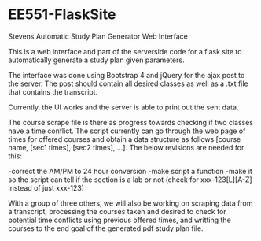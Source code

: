 # EE551-FlaskSite
Stevens Automatic Study Plan Generator Web Interface

This is a web interface and part of the serverside code for a flask site to automatically generate a study plan given parameters.

The interface was done using Bootstrap 4 and jQuery for the ajax post to the server. The post should contain all desired classes as well as a .txt file that contains the transcript.

Currently, the UI works and the server is able to print out the sent data.

The course scrape file is there as progress towards checking if two classes have a time conflict. The script currently can go through the web page of times for offered courses and obtain a data structure as follows [course name, [sec1 times], [sec2 times], ...]. The below revisions are needed for this:

-correct the AM/PM to 24 hour conversion
-make script a function
-make it so the script can tell if the section is a lab or not (check for xxx-123[L][A-Z] instead of just xxx-123)

With a group of three others, we will also be working on scraping data from a transcript, processing the courses taken and desired to check for potential time conflicts using previous offered times, and writting the courses to the end goal of the generated pdf study plan file.
